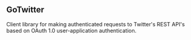 ## GoTwitter

Client library for making authenticated requests to Twitter's REST API's based on OAuth 1.0 user-application authentication.
